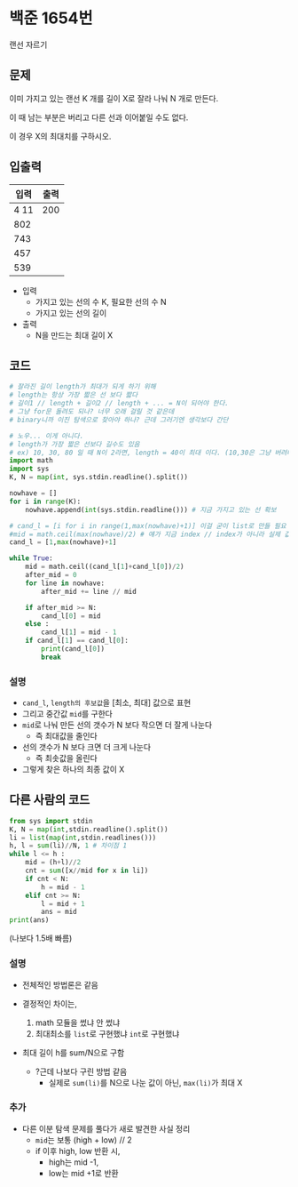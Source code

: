 # 백준 1654번

랜선 자르기

## 문제

이미 가지고 있는 랜선 K 개를 길이 X로 잘라 나눠 N 개로 만든다. 

이 때 남는 부분은 버리고 다른 선과 이어붙일 수도 없다.

이 경우 X의 최대치를 구하시오.



## 입출력

| 입력 | 출력 |
| ---- | ---- |
| 4 11 | 200  |
| 802  |      |
| 743  |      |
| 457  |      |
| 539  |      |

- 입력
  - 가지고 있는 선의 수 K, 필요한 선의 수 N
  - 가지고 있는 선의 길이
- 출력
  - N을 만드는 최대 길이 X



## 코드

```python
# 잘라진 길이 length가 최대가 되게 하기 위해
# length는 항상 가장 짧은 선 보다 짧다
# 길이1 // length + 길이2 // length + ... = N이 되어야 한다.
# 그냥 for문 돌려도 되나? 너무 오래 걸릴 것 같은데
# binary니까 이진 탐색으로 찾아야 하나? 근데 그러기엔 생각보다 간단

# 노우... 이게 아니다.
# length가 가장 짧은 선보다 길수도 있음
# ex) 10, 30, 80 일 때 N이 2라면, length = 40이 최대 이다. (10,30은 그냥 버려버릴 수도 있음) => 최대 length는 N이 1일 때, 즉 가장 긴 선이 기준이다.
import math
import sys
K, N = map(int, sys.stdin.readline().split())

nowhave = []
for i in range(K):
    nowhave.append(int(sys.stdin.readline())) # 지금 가지고 있는 선 확보

# cand_l = [i for i in range(1,max(nowhave)+1)] 이걸 굳이 list로 만들 필요 없음
#mid = math.ceil(max(nowhave)/2) # 얘가 지금 index // index가 아니라 실제 값으로
cand_l = [1,max(nowhave)+1]

while True:
    mid = math.ceil((cand_l[1]+cand_l[0])/2)
    after_mid = 0
    for line in nowhave:
        after_mid += line // mid

    if after_mid >= N:
        cand_l[0] = mid
    else :
        cand_l[1] = mid - 1
    if cand_l[1] == cand_l[0]:
        print(cand_l[0])
        break
```



### 설명

- `cand_l`, `length의 후보값`을 [최소, 최대] 값으로 표현
- 그리고 중간값 `mid`를 구한다
- `mid`로 나눠 만든 선의 갯수가 N 보다 작으면 더 잘게 나눈다
  - 즉 최대값을 줄인다
- 선의 갯수가 N 보다 크면 더 크게 나눈다
  - 즉 최솟값을 올린다
- 그렇게 찾은 하나의 최종 값이 X



## 다른 사람의 코드

```python
from sys import stdin
K, N = map(int,stdin.readline().split())
li = list(map(int,stdin.readlines()))
h, l = sum(li)//N, 1 # 차이점 1
while l <= h :
    mid = (h+l)//2
    cnt = sum([x//mid for x in li])
    if cnt < N:
        h = mid - 1
    elif cnt >= N:
        l = mid + 1
        ans = mid
print(ans)
```

(나보다 1.5배 빠름)



### 설명

- 전체적인 방법론은 같음
- 결정적인 차이는,
  1. math 모듈을 썼냐 안 썼냐
  2. 최대최소를 `list`로 구현했냐 `int`로 구현했냐



- 최대 길이 h를 sum/N으로 구함
  - ?근데 나보다 구린 방법 같음
    - 실제로 `sum(li)`를 N으로 나눈 값이 아닌, `max(li)`가 최대 X
    
### 추가
- 다른 이분 탐색 문제를 풀다가 새로 발견한 사실 정리
  - `mid`는 보통 (high + low) // 2
  - if 이후 high, low 반환 시,
    - high는 mid -1,
    - low는 mid +1로 반환

